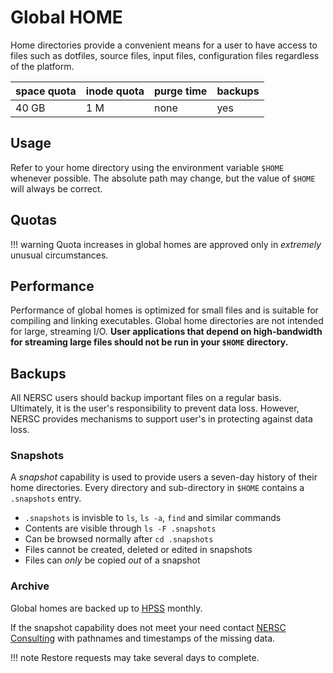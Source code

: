 # Global HOME

Home directories provide a convenient means for a user to have
access to files such as dotfiles, source files, input files,
configuration files regardless of the platform.

| space	quota | inode quota | purge time | backups |
|-------------|-------------|------------|---------|
| 40 GB       | 1 M         | none       | yes     |

## Usage

Refer to your home directory using the environment variable `$HOME`
whenever possible. The absolute path may change, but the value of
`$HOME` will always be correct.

## Quotas

!!! warning
	Quota increases in global homes are approved only in
	*extremely* unusual circumstances.

## Performance

Performance of global homes is optimized for small files and is
suitable for compiling and linking executables. Global home
directories are not intended for large, streaming I/O. **User
applications that depend on high-bandwidth for streaming large files
should not be run in your `$HOME` directory.**

## Backups

All NERSC users should backup important files on a regular
basis. Ultimately, it is the user's responsibility to prevent data
loss. However, NERSC provides mechanisms to support user's in
protecting against data loss.

### Snapshots

A *snapshot* capability is used to provide users a seven-day history
of their home directories. Every directory and sub-directory in
`$HOME` contains a `.snapshots` entry.

* `.snapshots` is invisble to `ls`, `ls -a`, `find` and similar commands
* Contents are visible through `ls -F .snapshots`
* Can be browsed normally after `cd .snapshots`
* Files cannot be created, deleted or edited in snapshots
* Files can *only* be copied *out* of a snapshot

### Archive

Global homes are backed up to [HPSS](archive.md) monthly.

If the snapshot capability does not meet your need
contact [NERSC Consulting](../help/index.md) with pathnames and
timestamps of the missing data.

!!! note
	Restore requests may take several days to complete.

